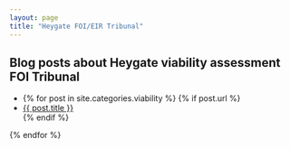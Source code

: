 ```yaml
---
layout: page
title: "Heygate FOI/EIR Tribunal"
---
```


<h2 id="categories">Blog posts about Heygate viability assessment FOI 
Tribunal</h2>
    <ul>
<li>
    {% for post in site.categories.viability %}
       {% if post.url %} <li><a href="{{ post.url }}">{{ post.title }}</a></li>
       {% endif %}
    </ul>
{% endfor %}
